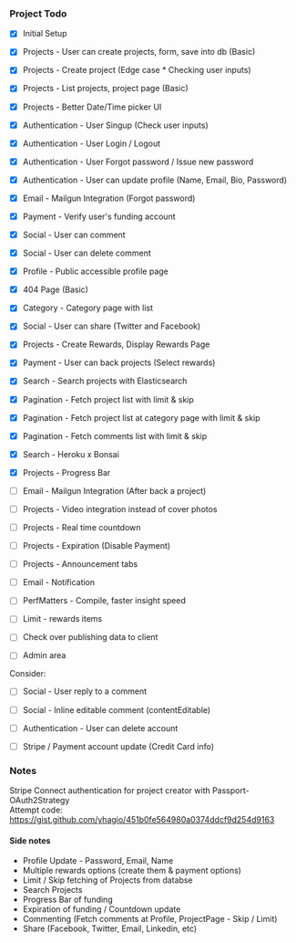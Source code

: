 ### Project Todo

- [X] Initial Setup
- [X] Projects - User can create projects, form, save into db (Basic)
- [X] Projects - Create project (Edge case * Checking user inputs)
- [X] Projects - List projects, project page (Basic)
- [X] Projects - Better Date/Time picker UI
- [X] Authentication - User Singup (Check user inputs)
- [X] Authentication - User Login / Logout
- [X] Authentication - User Forgot password / Issue new password
- [X] Authentication - User can update profile (Name, Email, Bio, Password)
- [X] Email - Mailgun Integration (Forgot password)
- [X] Payment - Verify user's funding account
- [X] Social - User can comment
- [X] Social - User can delete comment
- [X] Profile - Public accessible profile page
- [X] 404 Page (Basic)
- [X] Category - Category page with list
- [X] Social - User can share (Twitter and Facebook)
- [X] Projects - Create Rewards, Display Rewards Page
- [X] Payment - User can back projects (Select rewards)
- [X] Search - Search projects with Elasticsearch
- [X] Pagination - Fetch project list with limit & skip
- [X] Pagination - Fetch project list at category page with limit & skip
- [X] Pagination - Fetch comments list with limit & skip
- [X] Search - Heroku x Bonsai
- [X] Projects - Progress Bar

- [ ] Email - Mailgun Integration (After back a project)
- [ ] Projects - Video integration instead of cover photos
- [ ] Projects - Real time countdown
- [ ] Projects - Expiration (Disable Payment)
- [ ] Projects - Announcement tabs
- [ ] Email - Notification
- [ ] PerfMatters - Compile, faster insight speed

- [ ] Limit - rewards items
- [ ] Check over publishing data to client
- [ ] Admin area

Consider:
- [ ] Social - User reply to a comment
- [ ] Social - Inline editable comment (contentEditable)
- [ ] Authentication - User can delete account
- [ ] Stripe / Payment account update (Credit Card info)


### Notes
Stripe Connect authentication for project creator with Passport-OAuth2Strategy <br />
Attempt code: https://gist.github.com/yhagio/451b0fe564980a0374ddcf9d254d9163

#### Side notes
- Profile Update - Password, Email, Name
- Multiple rewards options (create them & payment options)
- Limit / Skip fetching of Projects from databse
- Search Projects
- Progress Bar of funding
- Expiration of funding / Countdown update
- Commenting (Fetch comments at Profile, ProjectPage - Skip / Limit)
- Share (Facebook, Twitter, Email, Linkedin, etc)
